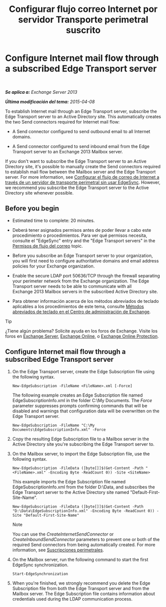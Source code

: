 ﻿---
title: 'Configurar flujo correo Internet por servidor Transporte perimetral suscrito'
TOCTitle: Configurar el flujo de correo de Internet por medio de un servidor de transporte perimetral suscrito
ms:assetid: d12ea770-99ce-4ab4-a373-96f2554641fa
ms:mtpsurl: https://technet.microsoft.com/es-es/library/Bb738158(v=EXCHG.150)
ms:contentKeyID: 61183335
ms.date: 04/23/2018
mtps_version: v=EXCHG.150
ms.translationtype: HT
---

# Configure Internet mail flow through a subscribed Edge Transport server

 

_**Se aplica a:** Exchange Server 2013_

_**Última modificación del tema:** 2015-04-08_

To establish Internet mail through an Edge Transport server, subscribe the Edge Transport server to an Active Directory site. This automatically creates the two Send connectors required for Internet mail flow:

  - A Send connector configured to send outbound email to all Internet domains.

  - A Send connector configured to send inbound email from the Edge Transport server to an Exchange 2013 Mailbox server.

If you don't want to subscribe the Edge Transport server to an Active Directory site, it's possible to manually create the Send connectors required to establish mail flow between the Mailbox server and the Edge Transport server. For more information, see [Configurar el flujo de correo de Internet a través de un servidor de transporte perimetral sin usar EdgeSync](configure-internet-mail-flow-through-an-edge-transport-server-without-using-edgesync-exchange-2013-help.md). However, we recommend you subscribe the Edge Transport server to the Active Directory site whenever possible.

## Before you begin

  - Estimated time to complete: 20 minutes.

  - Deberá tener asignados permisos antes de poder llevar a cabo este procedimiento o procedimientos. Para ver qué permisos necesita, consulte el "EdgeSync" entry and the "Edge Transport servers" in the [Permisos de flujo del correo](mail-flow-permissions-exchange-2013-help.md) topic.

  - Before you subscribe an Edge Transport server to your organization, you will first need to configure authoritative domains and email address policies for your Exchange organization.

  - Enable the secure LDAP port 50636/TCP through the firewall separating your perimeter network from the Exchange organization. The Edge Transport server needs to be able to communicate with all Exchange 2013 Mailbox servers in the subscribed Active Directory site.

  - Para obtener información acerca de los métodos abreviados de teclado aplicables a los procedimientos de este tema, consulte [Métodos abreviados de teclado en el Centro de administración de Exchange](keyboard-shortcuts-in-the-exchange-admin-center-exchange-online-protection-help.md).


> [!TIP]
> ¿Tiene algún problema? Solicite ayuda en los foros de Exchange. Visite los foros en <A href="https://go.microsoft.com/fwlink/p/?linkid=60612">Exchange Server</A>, <A href="https://go.microsoft.com/fwlink/p/?linkid=267542">Exchange Online</A>, o <A href="https://go.microsoft.com/fwlink/p/?linkid=285351">Exchange Online Protection</A>.



## Configure Internet mail flow through a subscribed Edge Transport server

1.  On the Edge Transport server, create the Edge Subscription file using the following syntax.
    
        New-EdgeSubscription -FileName <FileName>.xml [-Force]
    
    The following example creates an Edge Subscription file named EdgeSubscriptionInfo.xml in the folder C:\\My Documents. The *Force* parameter suppresses prompts confirming commands that will be disabled and warnings that configuration data will be overwritten on the Edge Transport server.
    
        New-EdgeSubscription -FileName "C:\My Documents\EdgeSubscriptionInfo.xml" -Force

2.  Copy the resulting Edge Subscription file to a Mailbox server in the Active Directory site you're subscribing the Edge Transport server to.

3.  On the Mailbox server, to import the Edge Subscription file, use the following syntax.
    
        New-EdgeSubscription -FileData ([byte[]]$(Get-Content -Path "<FileName>.xml" -Encoding Byte -ReadCount 0)) -Site <SiteName>
    
    This example imports the Edge Subscription file named EdgeSubscriptionInfo.xml from the folder D:\\Data, and subscribes the Edge Transport server to the Active Directory site named "Default-First-Site-Name".
    
        New-EdgeSubscription -FileData ([byte[]]$(Get-Content -Path "D:\Data\EdgeSubscriptionInfo.xml" -Encoding Byte -ReadCount 0)) -Site "Default-First-Site-Name"
    

    > [!NOTE]
    > You can use the <EM>CreateInternetSendConnector</EM> or <EM>CreateInboundSendConnector</EM> parameters to prevent one or both of the required Send connectors from being automatically created. For more information, see <A href="edge-subscriptions-exchange-2013-help.md">Suscripciones perimetrales</A>.



4.  On the Mailbox server, run the following command to start the first EdgeSync synchronization.
    
        Start-EdgeSynchronization

5.  When you're finished, we strongly recommend you delete the Edge Subscription file from both the Edge Transport server and from the Mailbox server. The Edge Subscription file contains information about credentials used during the LDAP communication process.

